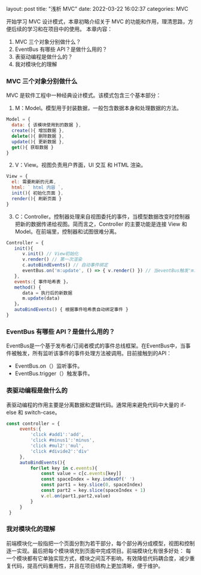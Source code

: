 layout: post
title: "浅析 MVC"
date: 2022-03-22 16:02:37
categories: MVC

开始学习 MVC 设计模式，本章初略介绍关于 MVC 的功能和作用，理清思路，方便后续的学习和在项目中的使用。
本章内容：
1. MVC 三个对象分别做什么？
2. EventBus 有哪些 API？是做什么用的？
3. 表驱动编程是做什么的？
4. 我对模块化的理解

### MVC 三个对象分别做什么
MVC 是软件工程中一种经典设计模式。该模式包含三个基本部分：
1. M：Model。模型用于封装数据，一般包含数据本身和处理数据的方法。
```JavaScript
Model = {
  data: { 该模块使用到的数据 },
  create(){ 增加数据 },
  delete(){ 删除数据 },
  update(){ 更新数据 },
  get(){ 获取数据 }
}
```
2. V：View。视图负责用户界面，UI 交互 和 HTML 渲染。
```JavaScript
View = {
  el: 需要刷新的元素,
  html: ` html 内容 `,
  init(){ 初始化页面 },
  render(){ 刷新页面 }
}
```
3. C：Controller。控制器处理来自视图委托的事件，当模型数据改变时控制器把新的数据传递给视图。简而言之，Controller 的主要功能是连接 View 和 Model。在前端里，控制器和试图很难分离。
```JavaScript
Controller = {
   init(){
      v.init() // View初始化
      v.render() // 第一次渲染
      c.autoBindEvents() // 自动事件绑定
      eventBus.on('m:update', () => { v.render() }) // 当eventBus触发'm:update'时View刷新
   },
   events:{ 事件哈希表 }，
   method() {
      data = 执行后的新数据
      m.update(data)
   }，
   autoBindEvents() { 根据事件哈希表自动绑定事件 }
}
```

### EventBus 有哪些 API？是做什么用的？
EventBus是一个基于发布者/订阅者模式的事件总线框架。在EventBus中，当事件被触发，所有监听该事件的事件处理方法被调用。目前接触到的API：
* EventBus.on（）监听事件。
* EventBus.trigger（）触发事件。

### 表驱动编程是做什么的
表驱动编程的作用主要是分离数据和逻辑代码。通常用来避免代码中大量的 if-else 和 switch-case。 
```JavaScript
const controller = {
     events:{
         'click #add1':'add',
         'click #minus1':'minus',
         'click #mul2':'mul',
         'click #divide2':'div'
     },
     autoBindEvents(){
         for(let key in c.events){
             const value = c[c.events[key]]
             const spaceIndex = key.indexOf(' ')
             const part1 = key.slice(0, spaceIndex)
             const part2 = key.slice(spaceIndex + 1)
             v.el.on(part1,part2,value)
         }
     }
 }
```

### 我对模块化的理解
前端模块化一般指把一个页面分割为若干部分，每个部分再分成模型，视图和控制逐一实现。最后把每个模块填充到页面中完成项目。前端模块化有很多好处：
每一个模块都有它单独实现方式，模块之间互不影响，有效降低代码耦合度，减少重复代码，提高代码重用性，并且在项目结构上更加清晰，便于维护。
